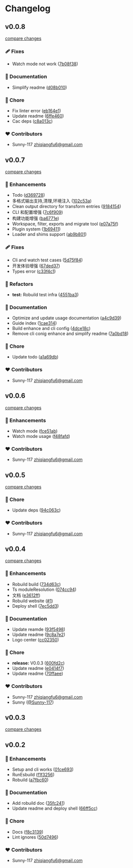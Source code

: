 # Changelog


## v0.0.8

[compare changes](https://github.com/Sunny-117/robuild/compare/v0.0.7...v0.0.8)

### 🩹 Fixes

- Watch mode not work ([7b08f38](https://github.com/Sunny-117/robuild/commit/7b08f38))

### 📖 Documentation

- Simplify readme ([d08b010](https://github.com/Sunny-117/robuild/commit/d08b010))

### 🏡 Chore

- Fix linter error ([eb164e1](https://github.com/Sunny-117/robuild/commit/eb164e1))
- Update readme ([6ffe460](https://github.com/Sunny-117/robuild/commit/6ffe460))
- Cac deps ([c8a013c](https://github.com/Sunny-117/robuild/commit/c8a013c))

### ❤️ Contributors

- Sunny-117 <zhiqiangfu6@gmail.com>

## v0.0.7

[compare changes](https://github.com/Sunny-117/robuild/compare/v0.0.6...v0.0.7)

### 🚀 Enhancements

- Todo ([d369728](https://github.com/Sunny-117/robuild/commit/d369728))
- 多格式输出支持,清理,环境注入 ([102c53a](https://github.com/Sunny-117/robuild/commit/102c53a))
- Clean output directory for transform entries ([9184154](https://github.com/Sunny-117/robuild/commit/9184154))
- CLI 和配置增强 ([7c6f909](https://github.com/Sunny-117/robuild/commit/7c6f909))
- 构建功能增强 ([ba6771e](https://github.com/Sunny-117/robuild/commit/ba6771e))
- Workspace, filter, exports and migrate tool ([e07a75f](https://github.com/Sunny-117/robuild/commit/e07a75f))
- Plugin system ([1b69411](https://github.com/Sunny-117/robuild/commit/1b69411))
- Loader and shims support ([ab9b801](https://github.com/Sunny-117/robuild/commit/ab9b801))

### 🩹 Fixes

- Cli and watch test cases ([5d75f84](https://github.com/Sunny-117/robuild/commit/5d75f84))
- 开发体验增强 ([67ded37](https://github.com/Sunny-117/robuild/commit/67ded37))
- Types error ([c33f4c1](https://github.com/Sunny-117/robuild/commit/c33f4c1))

### 💅 Refactors

- **test:** Robuild test infra ([4551ba3](https://github.com/Sunny-117/robuild/commit/4551ba3))

### 📖 Documentation

- Optimize and update usage documentation ([a4c9d39](https://github.com/Sunny-117/robuild/commit/a4c9d39))
- Guide index ([1cae314](https://github.com/Sunny-117/robuild/commit/1cae314))
- Build enhance and cli config ([4dce18c](https://github.com/Sunny-117/robuild/commit/4dce18c))
- Remove cli conig enhance and simplify readme ([7a0bd18](https://github.com/Sunny-117/robuild/commit/7a0bd18))

### 🏡 Chore

- Update todo ([a1a69db](https://github.com/Sunny-117/robuild/commit/a1a69db))

### ❤️ Contributors

- Sunny-117 <zhiqiangfu6@gmail.com>

## v0.0.6

[compare changes](https://github.com/Sunny-117/robuild/compare/v0.0.5...v0.0.6)

### 🚀 Enhancements

- Watch mode ([fce51ab](https://github.com/Sunny-117/robuild/commit/fce51ab))
- Watch mode usage ([f48fafd](https://github.com/Sunny-117/robuild/commit/f48fafd))

### ❤️ Contributors

- Sunny-117 <zhiqiangfu6@gmail.com>

## v0.0.5

[compare changes](https://github.com/Sunny-117/robuild/compare/v0.0.4...v0.0.5)

### 🏡 Chore

- Update deps ([94c063c](https://github.com/Sunny-117/robuild/commit/94c063c))

### ❤️ Contributors

- Sunny-117 <zhiqiangfu6@gmail.com>

## v0.0.4

[compare changes](https://github.com/Sunny-117/robuild/compare/v0.0.2...v0.0.4)

### 🚀 Enhancements

- Robuild build ([734d63c](https://github.com/Sunny-117/robuild/commit/734d63c))
- Ts moduleResolution ([074cc94](https://github.com/Sunny-117/robuild/commit/074cc94))
- 文档 ([e3612ff](https://github.com/Sunny-117/robuild/commit/e3612ff))
- Robuild website ([#1](https://github.com/Sunny-117/robuild/pull/1))
- Deploy shell ([7ec5dd3](https://github.com/Sunny-117/robuild/commit/7ec5dd3))

### 📖 Documentation

- Update reamde ([93f5498](https://github.com/Sunny-117/robuild/commit/93f5498))
- Update readme ([9c8a7e2](https://github.com/Sunny-117/robuild/commit/9c8a7e2))
- Logo center ([cc02350](https://github.com/Sunny-117/robuild/commit/cc02350))

### 🏡 Chore

- **release:** V0.0.3 ([600fd2c](https://github.com/Sunny-117/robuild/commit/600fd2c))
- Update readme ([e0414f7](https://github.com/Sunny-117/robuild/commit/e0414f7))
- Update readme ([70ffaee](https://github.com/Sunny-117/robuild/commit/70ffaee))

### ❤️ Contributors

- Sunny-117 <zhiqiangfu6@gmail.com>
- Sunny ([@Sunny-117](https://github.com/Sunny-117))

## v0.0.3

[compare changes](https://github.com/Sunny-117/robuild/compare/v0.0.2...v0.0.3)

## v0.0.2


### 🚀 Enhancements

- Setup and cli works ([01ce693](https://github.com/Sunny-117/robuild/commit/01ce693))
- RunEsbuild ([f1f3256](https://github.com/Sunny-117/robuild/commit/f1f3256))
- Robuild ([a7fbc60](https://github.com/Sunny-117/robuild/commit/a7fbc60))

### 📖 Documentation

- Add robuild doc ([35fc241](https://github.com/Sunny-117/robuild/commit/35fc241))
- Update readme and deploy shell ([66ff5cc](https://github.com/Sunny-117/robuild/commit/66ff5cc))

### 🏡 Chore

- Docs ([f8c3139](https://github.com/Sunny-117/robuild/commit/f8c3139))
- Lint ignores ([50d7496](https://github.com/Sunny-117/robuild/commit/50d7496))

### ❤️ Contributors

- Sunny-117 <zhiqiangfu6@gmail.com>

